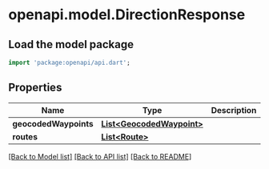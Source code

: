 # openapi.model.DirectionResponse

## Load the model package
```dart
import 'package:openapi/api.dart';
```

## Properties
Name | Type | Description | Notes
------------ | ------------- | ------------- | -------------
**geocodedWaypoints** | [**List&lt;GeocodedWaypoint&gt;**](GeocodedWaypoint.md) |  | 
**routes** | [**List&lt;Route&gt;**](Route.md) |  | 

[[Back to Model list]](../README.md#documentation-for-models) [[Back to API list]](../README.md#documentation-for-api-endpoints) [[Back to README]](../README.md)


